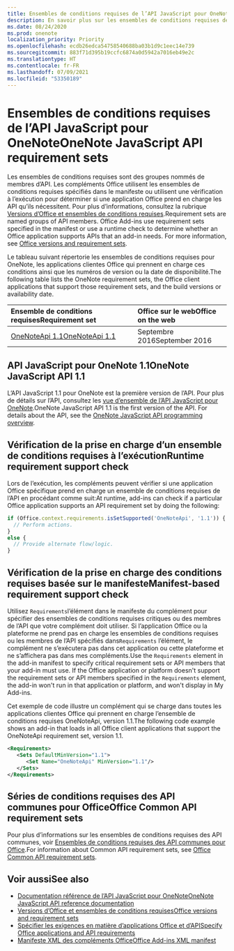 ```yaml
---
title: Ensembles de conditions requises de l’API JavaScript pour OneNote
description: En savoir plus sur les ensembles de conditions requises de l’API JavaScript pour OneNote.
ms.date: 08/24/2020
ms.prod: onenote
localization_priority: Priority
ms.openlocfilehash: ecdb26edca54758540688ba03b1d9c1eec14e739
ms.sourcegitcommit: 883f71d395b19ccfc6874a0d5942a7016eb49e2c
ms.translationtype: HT
ms.contentlocale: fr-FR
ms.lasthandoff: 07/09/2021
ms.locfileid: "53350189"
---
```

# <a name="onenote-javascript-api-requirement-sets"></a><span data-ttu-id="53fb6-103">Ensembles de conditions requises de l’API JavaScript pour OneNote</span><span class="sxs-lookup"><span data-stu-id="53fb6-103">OneNote JavaScript API requirement sets</span></span>

<span data-ttu-id="53fb6-p101">Les ensembles de conditions requises sont des groupes nommés de membres d’API. Les compléments Office utilisent les ensembles de conditions requises spécifiés dans le manifeste ou utilisent une vérification à l’exécution pour déterminer si une application Office prend en charge les API qu’ils nécessitent. Pour plus d’informations, consultez la rubrique [Versions d’Office et ensembles de conditions requises](../../develop/office-versions-and-requirement-sets.md).</span><span class="sxs-lookup"><span data-stu-id="53fb6-p101">Requirement sets are named groups of API members. Office Add-ins use requirement sets specified in the manifest or use a runtime check to determine whether an Office application supports APIs that an add-in needs. For more information, see [Office versions and requirement sets](../../develop/office-versions-and-requirement-sets.md).</span></span>

<span data-ttu-id="53fb6-107">Le tableau suivant répertorie les ensembles de conditions requises pour OneNote, les applications clientes Office qui prennent en charge ces conditions ainsi que les numéros de version ou la date de disponibilité.</span><span class="sxs-lookup"><span data-stu-id="53fb6-107">The following table lists the OneNote requirement sets, the Office client applications that support those requirement sets, and the build versions or availability date.</span></span>

|  <span data-ttu-id="53fb6-108">Ensemble de conditions requises</span><span class="sxs-lookup"><span data-stu-id="53fb6-108">Requirement set</span></span>  |  <span data-ttu-id="53fb6-109">Office sur le web</span><span class="sxs-lookup"><span data-stu-id="53fb6-109">Office on the web</span></span> |
|:-----|:-----|
| [<span data-ttu-id="53fb6-110">OneNoteApi 1.1</span><span class="sxs-lookup"><span data-stu-id="53fb6-110">OneNoteApi 1.1</span></span>](/javascript/api/onenote?view=onenote-js-1.1&preserve-view=true)  | <span data-ttu-id="53fb6-111">Septembre 2016</span><span class="sxs-lookup"><span data-stu-id="53fb6-111">September 2016</span></span> |  

## <a name="onenote-javascript-api-11"></a><span data-ttu-id="53fb6-112">API JavaScript pour OneNote 1.1</span><span class="sxs-lookup"><span data-stu-id="53fb6-112">OneNote JavaScript API 1.1</span></span>

<span data-ttu-id="53fb6-p102">L’API JavaScript 1.1 pour OneNote est la première version de l’API. Pour plus de détails sur l’API, consultez les [vue d’ensemble de l’API JavaScript pour OneNote](../../onenote/onenote-add-ins-programming-overview.md).</span><span class="sxs-lookup"><span data-stu-id="53fb6-p102">OneNote JavaScript API 1.1 is the first version of the API. For details about the API, see the [OneNote JavaScript API programming overview](../../onenote/onenote-add-ins-programming-overview.md).</span></span>

## <a name="runtime-requirement-support-check"></a><span data-ttu-id="53fb6-115">Vérification de la prise en charge d’un ensemble de conditions requises à l’exécution</span><span class="sxs-lookup"><span data-stu-id="53fb6-115">Runtime requirement support check</span></span>

<span data-ttu-id="53fb6-116">Lors de l’exécution, les compléments peuvent vérifier si une application Office spécifique prend en charge un ensemble de conditions requises de l’API en procédant comme suit:</span><span class="sxs-lookup"><span data-stu-id="53fb6-116">At runtime, add-ins can check if a particular Office application supports an API requirement set by doing the following:</span></span>

```js
if (Office.context.requirements.isSetSupported('OneNoteApi', '1.1')) {
  // Perform actions.
}
else {
  // Provide alternate flow/logic.
}
```

## <a name="manifest-based-requirement-support-check"></a><span data-ttu-id="53fb6-117">Vérification de la prise en charge des conditions requises basée sur le manifeste</span><span class="sxs-lookup"><span data-stu-id="53fb6-117">Manifest-based requirement support check</span></span>

<span data-ttu-id="53fb6-p103">Utilisez `Requirements`l’élément dans le manifeste du complément pour spécifier des ensembles de conditions requises critiques ou des membres de l’API que votre complément doit utiliser. Si l’application Office ou la plateforme ne prend pas en charge les ensembles de conditions requises ou les membres de l’API spécifiés dans`Requirements` l’élément, le complément ne s’exécutera pas dans cet application ou cette plateforme et ne s’affichera pas dans mes compléments.</span><span class="sxs-lookup"><span data-stu-id="53fb6-p103">Use the `Requirements` element in the add-in manifest to specify critical requirement sets or API members that your add-in must use. If the Office application or platform doesn't support the requirement sets or API members specified in the `Requirements` element, the add-in won't run in that application or platform, and won't display in My Add-ins.</span></span>

<span data-ttu-id="53fb6-120">Cet exemple de code illustre un complément qui se charge dans toutes les applications clientes Office qui prennent en charge l’ensemble de conditions requises OneNoteApi, version 1.1.</span><span class="sxs-lookup"><span data-stu-id="53fb6-120">The following code example shows an add-in that loads in all Office client applications that support the OneNoteApi requirement set, version 1.1.</span></span>

```xml
<Requirements>
   <Sets DefaultMinVersion="1.1">
      <Set Name="OneNoteApi" MinVersion="1.1"/>
   </Sets>
</Requirements>
```

## <a name="office-common-api-requirement-sets"></a><span data-ttu-id="53fb6-121">Séries de conditions requises des API communes pour Office</span><span class="sxs-lookup"><span data-stu-id="53fb6-121">Office Common API requirement sets</span></span>

<span data-ttu-id="53fb6-122">Pour plus d’informations sur les ensembles de conditions requises des API communes, voir [Ensembles de conditions requises des API communes pour Office](office-add-in-requirement-sets.md).</span><span class="sxs-lookup"><span data-stu-id="53fb6-122">For information about Common API requirement sets, see [Office Common API requirement sets](office-add-in-requirement-sets.md).</span></span>

## <a name="see-also"></a><span data-ttu-id="53fb6-123">Voir aussi</span><span class="sxs-lookup"><span data-stu-id="53fb6-123">See also</span></span>

- [<span data-ttu-id="53fb6-124">Documentation référence de l’API JavaScript pour OneNote</span><span class="sxs-lookup"><span data-stu-id="53fb6-124">OneNote JavaScript API reference documentation</span></span>](/javascript/api/onenote)
- [<span data-ttu-id="53fb6-125">Versions d’Office et ensembles de conditions requises</span><span class="sxs-lookup"><span data-stu-id="53fb6-125">Office versions and requirement sets</span></span>](../../develop/office-versions-and-requirement-sets.md)
- [<span data-ttu-id="53fb6-126">Spécifier les exigences en matière d’applications Office et d’API</span><span class="sxs-lookup"><span data-stu-id="53fb6-126">Specify Office applications and API requirements</span></span>](../../develop/specify-office-hosts-and-api-requirements.md)
- [<span data-ttu-id="53fb6-127">Manifeste XML des compléments Office</span><span class="sxs-lookup"><span data-stu-id="53fb6-127">Office Add-ins XML manifest</span></span>](../../develop/add-in-manifests.md)
